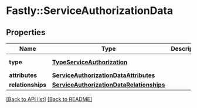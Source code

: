 # Fastly::ServiceAuthorizationData

## Properties

| Name | Type | Description | Notes |
| ---- | ---- | ----------- | ----- |
| **type** | [**TypeServiceAuthorization**](TypeServiceAuthorization.md) |  | [optional][default to &#39;service_authorization&#39;] |
| **attributes** | [**ServiceAuthorizationDataAttributes**](ServiceAuthorizationDataAttributes.md) |  | [optional] |
| **relationships** | [**ServiceAuthorizationDataRelationships**](ServiceAuthorizationDataRelationships.md) |  | [optional] |

[[Back to API list]](../../README.md#endpoints) [[Back to README]](../../README.md)

